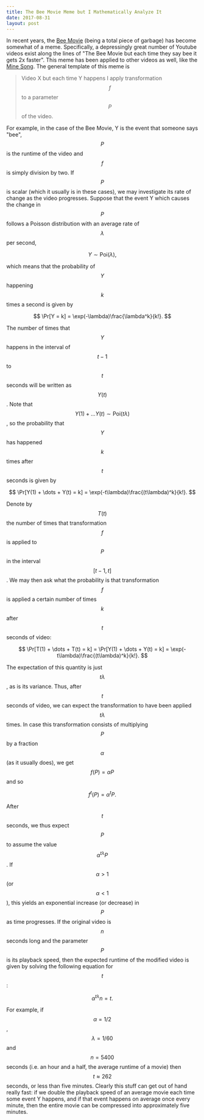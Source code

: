 ```yaml
---
title: The Bee Movie Meme but I Mathematically Analyze It
date: 2017-08-31
layout: post
---
```

In recent years, the [Bee Movie](http://www.imdb.com/title/tt0389790/) (being a total piece of garbage) has become somewhat of a meme. Specifically, a depressingly great number of Youtube videos exist along the lines of "The Bee Movie but each time they say bee it gets 2x faster". This meme has been applied to other videos as well, like the [Mine Song](https://www.youtube.com/watch?v=iV0TIhYEoeE). The general template of this meme is

>Video X but each time Y happens I apply transformation $$f$$ to a parameter $$P$$ of the video.

For example, in the case of the Bee Movie, Y is the event that someone says "bee", $$P$$ is the runtime of the video and $$f$$ is simply division by two. If $$P$$ is scalar (which it usually is in these cases), we may investigate its rate of change as the video progresses. Suppose that the event Y which causes the change in $$P$$ follows a Poisson distribution with an average rate of $$\lambda$$ per second,

$$
    Y \sim \mathrm{Poi}(\lambda),
$$

which means that the probability of $$Y$$ happening $$k$$ times a second is given by

$$
    \Pr[Y = k] = \exp(-\lambda)\frac{\lambda^k}{k!}.
$$

The number of times that $$Y$$ happens in the interval of $$t-1$$ to $$t$$ seconds will be written as $$Y(t)$$. Note that $$Y(1) + \dots Y(t) \sim \mathrm{Poi}(t\lambda)$$, so the probability that $$Y$$ has happened $$k$$ times after $$t$$ seconds is given by

$$
    \Pr[Y(1) + \dots + Y(t) = k] = \exp(-t\lambda)\frac{(t\lambda)^k}{k!}.
$$

Denote by $$T(t)$$ the number of times that transformation $$f$$ is applied to $$P$$ in the interval $$[t-1, t]$$. We may then ask what the probability is that transformation $$f$$ is applied a certain number of times $$k$$ after $$t$$ seconds of video:

$$
    \Pr[T(1) + \dots + T(t) = k] = \Pr[Y(1) + \dots + Y(t) = k] = \exp(-t\lambda)\frac{(t\lambda)^k}{k!}.
$$

The expectation of this quantity is just $$t\lambda$$, as is its variance. Thus, after $$t$$ seconds of video, we can expect the transformation to have been applied $$t\lambda$$ times. In case this transformation consists of multiplying $$P$$ by a fraction $$\alpha$$ (as it usually does), we get $$f(P) = \alpha P$$ and so

$$
    f^t(P) = \alpha^t P.
$$

After $$t$$ seconds, we thus expect $$P$$ to assume the value $$\alpha^{t\lambda}P$$. If $$\alpha > 1$$ (or $$\alpha < 1$$), this yields an exponential increase (or decrease) in $$P$$ as time progresses. If the original video is $$n$$ seconds long and the parameter $$P$$ is its playback speed, then the expected runtime of the modified video is given by solving the following equation for $$t$$:

$$
    \alpha^{t\lambda}n = t.
$$

For example, if $$\alpha = 1/2$$, $$\lambda = 1/60$$ and $$n = 5400$$ seconds (i.e. an hour and a half, the average runtime of a movie) then $$t \approx 262$$ seconds, or less than five minutes. Clearly this stuff can get out of hand really fast: if we double the playback speed of an average movie each time some event Y happens, and if that event happens on average once every minute, then the entire movie can be compressed into approximately five minutes.
